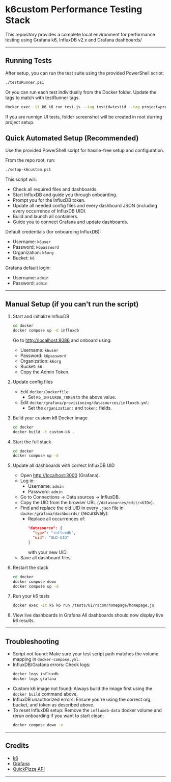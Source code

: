 # k6custom Performance Testing Stack

This repository provides a complete local environment for performance testing using Grafana k6, InfluxDB v2.x and Grafana dashboards/

---

## Running Tests

After setup, you can run the test suite using the provided PowerShell script:

```sh
./testsRunner.ps1
```

Or you can run each test individually from the Docker folder. Update the tags to match with testRunner tags.

```sh
docker exec -it k6 k6 run test.js --tag testid=testid --tag project=project
```

If you are runnign UI tests, folder screenshot will be created in root durring project setup.

## Quick Automated Setup (Recommended)

Use the provided PowerShell script for hassle-free setup and configuration.

From the repo root, run:

```sh
./setup-k6custom.ps1
```

This script will:

- Check all required files and dashboards.
- Start InfluxDB and guide you through onboarding.
- Prompt you for the InfluxDB token.
- Update all needed config files and every dashboard JSON (including every occurrence of InfluxDB UID).
- Build and launch all containers.
- Guide you to connect Grafana and update dashboards.

Default credentials (for onboarding InfluxDB):

- Username: `k6user`
- Password: `k6password`
- Organization: `k6org`
- Bucket: `k6`

Grafana default login:

- Username: `admin`
- Password: `admin`

---

## Manual Setup (if you can't run the script)

1. Start and initialize InfluxDB

   ```sh
   cd docker
   docker compose up -d influxdb
   ```

   Go to [http://localhost:8086](http://localhost:8086) and onboard using:

   - Username: `k6user`
   - Password: `k6password`
   - Organization: `k6org`
   - Bucket: `k6`
   - Copy the Admin Token.

2. Update config files

   - Edit `docker/Dockerfile`:
     - Set `K6_INFLUXDB_TOKEN` to the above value.
   - Edit `docker/grafana/provisioning/datasources/influxdb.yml`:
     - Set the `organization:` and `token:` fields.

3. Build your custom k6 Docker image

   ```sh
   cd docker
   docker build -t custom-k6 .
   ```

4. Start the full stack

   ```sh
   cd docker
   docker compose up -d
   ```

5. Update all dashboards with correct InfluxDB UID

   - Open [http://localhost:3000](http://localhost:3000) (Grafana).
   - Log in:
     - Username: `admin`
     - Password: `admin`
   - Go to Connections → Data sources → InfluxDB.
   - Copy the UID from the browser URL (`/datasources/edit/<UID>`).
   - Find and replace the old UID in every `.json` file in `docker/grafana/dashboards/` (recursively):
     - Replace all occurrences of:
       ```json
       "datasource": {
         "type": "influxdb",
         "uid": "OLD-UID"
       }
       ```
       with your new UID.
   - Save all dashboard files.

6. Restart the stack

   ```sh
   cd docker
   docker compose down
   docker compose up -d
   ```

7. Run your k6 tests

   ```sh
   docker exec -it k6 k6 run /tests/UI/racom/homepage/homepage.js
   ```

8. View live dashboards in Grafana
   All dashboards should now display live k6 results.

---

## Troubleshooting

- Script not found:
  Make sure your test script path matches the volume mapping in `docker-compose.yml`.
- InfluxDB/Grafana errors:
  Check logs:
  ```sh
  docker logs influxdb
  docker logs grafana
  ```
- Custom k6 image not found:
  Always build the image first using the `docker build` command above.
- InfluxDB unauthorized errors:
  Ensure you're using the correct org, bucket, and token as described above.
- To reset InfluxDB setup:
  Remove the `influxdb-data` docker volume and rerun onboarding if you want to start clean:
  ```sh
  docker compose down -v
  ```

---

## Credits

- [k6](https://k6.io/)
- [Grafana](https://grafana.com/)
- [QuickPizza API](https://github.com/k6io/quickpizza)

---
